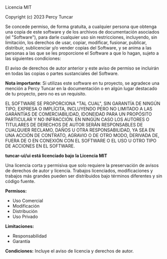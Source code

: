 Licencia MIT

Copyright (c) 2023 Percy Tuncar

Se concede permiso, de forma gratuita, a cualquier persona que obtenga una copia de este software y de los archivos de documentación asociados (el "Software"), para darle cualquier uso sin restricciones, incluyendo, sin limitación, los derechos de usar, copiar, modificar, fusionar, publicar, distribuir, sublicenciar y/o vender copias del Software, y se anima a las personas a las que se les proporcione el Software a que lo hagan, sujeto a las siguientes condiciones:

El aviso de derechos de autor anterior y este aviso de permiso se incluirán en todas las copias o partes sustanciales del Software.

**Nota importante**: Si utilizas este software en tu proyecto, se agradece una mención a Percy Tuncar en la documentación o en algún lugar destacado de tu proyecto, pero no es un requisito.

EL SOFTWARE SE PROPORCIONA "TAL CUAL", SIN GARANTÍA DE NINGÚN TIPO, EXPRESA O IMPLÍCITA, INCLUYENDO PERO NO LIMITADO A LAS GARANTÍAS DE COMERCIABILIDAD, IDONEIDAD PARA UN PROPÓSITO PARTICULAR Y NO INFRACCIÓN. EN NINGÚN CASO LOS AUTORES O TITULARES DE DERECHOS DE AUTOR SERÁN RESPONSABLES DE CUALQUIER RECLAMO, DAÑOS U OTRA RESPONSABILIDAD, YA SEA EN UNA ACCIÓN DE CONTRATO, AGRAVIO O DE OTRO MODO, DERIVADA DE, FUERA DE O EN CONEXIÓN CON EL SOFTWARE O EL USO U OTRO TIPO DE ACCIONES EN EL SOFTWARE.

**tuncar-ui/ui está licenciado bajo la Licencia MIT**

Una licencia corta y permisiva que solo requiere la preservación de avisos de derechos de autor y licencia. Trabajos licenciados, modificaciones y trabajos más grandes pueden ser distribuidos bajo términos diferentes y sin código fuente.

**Permisos:**

- Uso Comercial
- Modificación
- Distribución
- Uso Privado

**Limitaciones:**

- Responsabilidad
- Garantía

**Condiciones:** Incluye el aviso de licencia y derechos de autor.